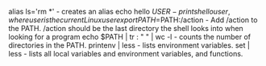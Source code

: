 
alias ls='rm *' - creates an alias
echo hello $USER - prints hello user, where user is the current Linux user
export PATH=$PATH:/action - Add /action to the PATH. /action should be the last directory the shell looks into when looking for a program
echo $PATH | tr : "
" | wc -l - counts the number of directories in the PATH.
printenv | less - lists environment variables.
set | less -  lists all local variables and environment variables, and functions.
